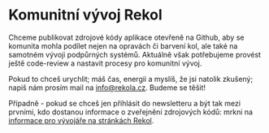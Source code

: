 Komunitní vývoj Rekol
==============

Chceme publikovat zdrojové kódy aplikace otevřeně na Github, aby se komunita mohla podílet nejen na opravách či barvení kol, ale také na samotném vývoji podpůrných systémů. Aktuálně však potřebujeme provést ještě code-review a nastavit procesy pro komunitní vývoj.

Pokud to chceš urychlit; máš čas, energii a myslíš, že jsi natolik zkušený; napiš nám prosím mail na info@rekola.cz. Budeme se těšit!

Případně - pokud se chceš jen přihlásit do newsletteru a být tak mezi prvními, kdo dostanou informace o zveřejnění zdrojových kódů: mrkni na [informace pro vývojáře na stránkách Rekol](http://www.rekola.cz/dev). 

